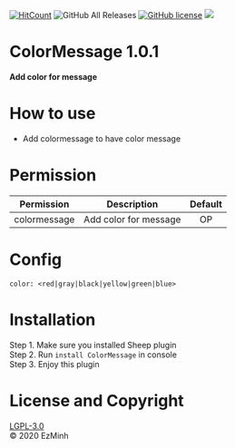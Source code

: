 ﻿[![HitCount](http://hits.dwyl.com/EzMinh/ColorMessage.svg)](http://hits.dwyl.com/EzMinh/ColorMessage)
![GitHub All Releases](https://img.shields.io/github/downloads/EzMinh/ColorMessage/total)
[![GitHub license](https://img.shields.io/github/license/EzMinh/ColorMessage)](https://github.com/EzMinh/ColorMessage/blob/master/LICENSE)
[![](https://poggit.pmmp.io/shield.state/ColorMessage)](https://poggit.pmmp.io/p/ColorMessage)
# ColorMessage 1.0.1
**Add color for message**
# How to use
- Add colormessage to have color message
# Permission
|   Permission  |      Description      | Default |
|:-------------:|:---------------------:|:-------:|
| colormessage  | Add color for message |    OP   |
# Config
```
color: <red|gray|black|yellow|green|blue>
```
# Installation
Step 1. Make sure you installed Sheep plugin <br/>
Step 2. Run ```install ColorMessage``` in console <br/>
Step 3. Enjoy this plugin
# License and Copyright
[LGPL-3.0](https://github.com/EzMinh/ColorMessage/blob/master/LICENSE) <br/>
© 2020 EzMinh
